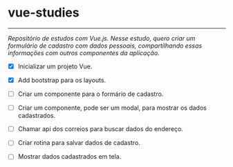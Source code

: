 # vue-studies

---

_Repositório de estudos com Vue.js. Nesse estudo, quero criar um formulário de cadastro com dados pessoais, compartilhando essas informações com outros componentes da aplicação._

- [x] Inicializar um projeto Vue.

- [x] Add bootstrap para os layouts.

- [ ] Criar um componente para o formário de cadastro.

- [ ] Criar um componente, pode ser um modal, para mostrar os dados cadastrados.

- [ ] Chamar api dos correios para buscar dados do endereço.

- [ ] Criar rotina para salvar dados de cadastro.

- [ ] Mostrar dados cadastrados em tela.
